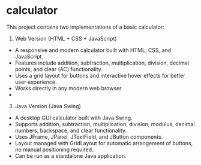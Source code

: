 # calculator
This project contains two implementations of a basic calculator:
1)  Web Version (HTML + CSS + JavaScript)

   * A responsive and modern calculator built with HTML, CSS, and JavaScript.
   * Features include addition, subtraction, multiplication, division, decimal points, and clear (AC) functionality.
   * Uses a grid layout for buttons and interactive hover effects for better user experience.
   * Works directly in any modern web browser
   * 
3) Java Version (Java Swing)
   
  * A desktop GUI calculator built with Java Swing.
  * Supports addition, subtraction, multiplication, division, modulus, decimal numbers, backspace, and clear functionality.
  * Uses JFrame, JPanel, JTextField, and JButton components.
  * Layout managed with GridLayout for automatic arrangement of buttons, no manual positioning required.
  * Can be run as a standalone Java application.
  
